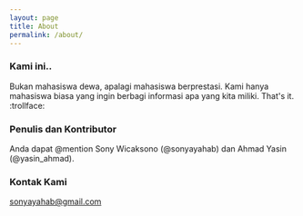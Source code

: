 ```yaml
---
layout: page
title: About
permalink: /about/
---
```

### Kami ini..

Bukan mahasiswa dewa, apalagi mahasiswa berprestasi. Kami hanya mahasiswa biasa yang ingin berbagi informasi apa yang kita miliki. That's it. :trollface:

### Penulis dan Kontributor

Anda dapat @mention <a> Sony Wicaksono (@sonyayahab) dan Ahmad Yasin (@yasin_ahmad).

### Kontak Kami

[sonyayahab@gmail.com](mailto:sonyayahab@gmail.com)
